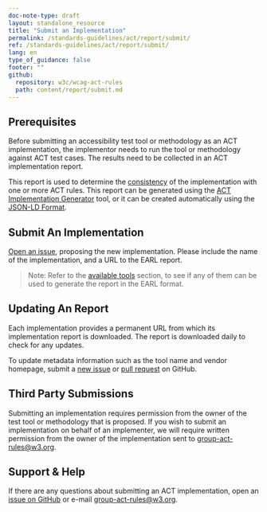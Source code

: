 ```yaml
---
doc-note-type: draft
layout: standalone_resource
title: "Submit an Implementation"
permalink: /standards-guidelines/act/report/submit/
ref: /standards-guidelines/act/report/submit/
lang: en
type_of_guidance: false
footer: ""
github:
  repository: w3c/wcag-act-rules
  path: content/report/submit.md
---
```


## Prerequisites

Before submitting an accessibility test tool or methodology as an ACT implementation, the implementor needs to run the tool or methodology against ACT test cases. The results need to be collected in an ACT implementation report.

This report is used to determine the [consistency]() of the implementation with one or more ACT rules. This report can be generated using the [ACT Implementation Generator](https://act-implementor.netlify.app/) tool, or it can be created automatically using the [JSON-LD Format](../earl/).

## Submit An Implementation

[Open an issue](https://github.com/w3c/wcag-act-rules/issues/new), proposing the new implementation. Please include the name of the implementation, and a URL to the EARL report.

> Note: Refer to the [available tools](/pages/implementations/tools/) section, to see if any of them can be used to generate the report in the EARL format.

## Updating An Report

Each implementation provides a permanent URL from which its implementation report is downloaded. The report is downloaded daily to check for any updates.

To update metadata information such as the tool name and vendor homepage, submit a [new issue][issue] or [pull request](https://github.com/w3c/wcag-act-rules/pulls) on GitHub.

## Third Party Submissions

Submitting an implementation requires permission from the owner of the test tool or methodology that is proposed. If you wish to submit an implementation on behalf of an implementer, we will require written permission from the owner of the implementation sent to [group-act-rules@w3.org][].

## Support & Help

If there are any questions about submitting an ACT implementation, open an [issue on GitHub](issue) or e-mail [group-act-rules@w3.org].

[group-act-rules@w3.org]: mailto:group-act-rules@w3.org
[issue]: https://github.com/w3c/wcag-act-rules/issues/new
